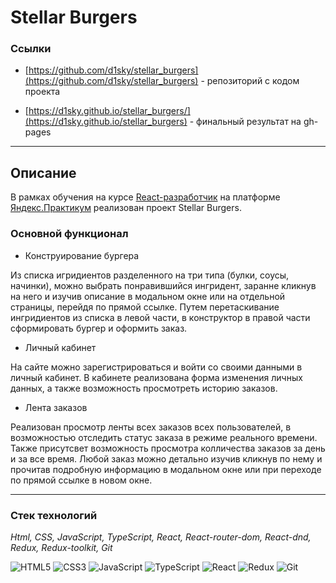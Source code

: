 # Stellar Burgers

### Ссылки

- [https://github.com/d1sky/stellar_burgers](https://github.com/d1sky/stellar_burgers) - репозиторий с кодом проекта

- [https://d1sky.github.io/stellar_burgers/](https://d1sky.github.io/stellar_burgers) - финальный результат на gh-pages 

---
## Описание

В рамках обучения на курсе [React-разработчик](https://practicum.yandex.ru/react/) на платформе [Яндекс.Практикум](https://practicum.yandex.ru/) реализован проект Stellar Burgers.

### Основной функционал

* Конструирование бургера

Из списка игридиентов разделенного на три типа (булки, соусы, начинки), можно выбрать понравившийся ингридент, заранне кликнув на него и изучив описание в модальном окне или на отдельной страницы, перейдя по прямой ссылке. Путем перетаскивание ингридиентов из списка в левой части, в конструктор в правой части сформировать бургер и оформить заказ.

* Личный кабинет

На сайте можно зарегистрироваться и войти со своими данными в личный кабинет. В кабинете реализована форма изменения личных данных, а также возможность просмотреть историю заказов.

* Лента заказов

Реализован просмотр ленты всех заказов всех пользователей, в возможностью отследить статус заказа в режиме реального времени. Также присутсвет возможность просмотра колличества заказов за день и за все время. Любой заказ можно детально изучив кликнув по нему и прочитав подробную информацию в модальном окне или при переходе по прямой ссылке в новом окне.

---

### Стек технологий

_Html, CSS,  JavaScript, TypeScript, React, React-router-dom, React-dnd,  Redux, Redux-toolkit, Git_

![HTML5](https://img.shields.io/badge/html5-%23E34F26.svg?style=for-the-badge&logo=html5&logoColor=white)
![CSS3](https://img.shields.io/badge/css3-%231572B6.svg?style=for-the-badge&logo=css3&logoColor=white)
![JavaScript](https://img.shields.io/badge/javascript-%23323330.svg?style=for-the-badge&logo=javascript&logoColor=%23F7DF1E)
![TypeScript](https://img.shields.io/badge/typescript%20-%23007ACC.svg?&style=for-the-badge&logo=typescript&logoColor=white)
![React](https://img.shields.io/badge/react-%2320232a.svg?style=for-the-badge&logo=react&logoColor=%2361DAFB)
![Redux](https://img.shields.io/badge/redux%20-%23593d88.svg?&style=for-the-badge&logo=redux&logoColor=white")
![Git](https://img.shields.io/badge/git-%23F05033.svg?style=for-the-badge&logo=git&logoColor=white) 
